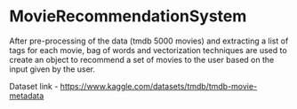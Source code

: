 # MovieRecommendationSystem
After pre-processing of the data (tmdb 5000 movies) and extracting a list of tags for each movie, bag of words and vectorization techniques are used to create an object to recommend a set of movies to the user based on the input given by the user. 

Dataset link - https://www.kaggle.com/datasets/tmdb/tmdb-movie-metadata  <br />

